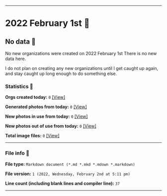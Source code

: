 
***

# 2022 February 1st 📅

## No data 🚫

No new organizations were created on 2022 February 1st There is no new data here.

I do not plan on creating any new organizations until I get caught up again, and stay caught up long enough to do something else.

<!-- I will (hopefully) be creating new organizations at some point later this month. At the moment, I have become overloaded, and need to take a break. The list keeps growing faster than I can catch up on it, and it would have taken 3+ more consecutive days of work, which I can't do right now. !-->

### Statistics 📝

**Orgs created today:** `0` [[View]](/NewOrgs/2022/01_January/README.md#february-1st-2022)

**Generated photos from today:** `0` [[View]](/OrganizationGraphics/ByDate/2022/02_February/01/Generated/)

**New photos in use from today:** `0` [[View]](/OrganizationGraphics/ByDate/2022/02_February/01/Used/)

**New photos out of use from today:** `0` [[View]](/OrganizationGraphics/ByDate/2022/02_February/01/Unused/)

**Total image files:** `0` [[View]](/OrganizationGraphics/ByDate/2022_February/01/)

***

### File info 📜

**File type:** `Markdown document (*.md *.mkd *.mdown *.markdown)`

**File version:** `1 (2022, Wednesday, February 2nd at 5:11 pm)`

**Line count (including blank lines and compiler line):** `37`

***
